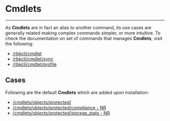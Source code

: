 
# Cmdlets
---
As **Cmdlets** are in fact an alias to another command, its use cases are generally related making complex commands simpler, or more intuitive.
To check the documentation on set of commands that manages **Cmdlets**, visit the following:
 - [/rbkcli/cmdlet](rbkcli_cmdlet.md)
 - [/rbkcli/cmdlet/sync](rbkcli_cmdlet_sync.md)
 - [/rbkcli/cmdlet/profile](rbkcli_cmdlet_profile.md)

## Cases
Following are the default **Cmdlets** which are added upon installation:
 - [/cmdlets/objects/protected/](cmdlets_objects_protected.md)
 - [/cmdlets/objects/protected/compliance - NR](not_ready.md)
 - [/cmdlets/objects/protected/storage_stats - NR](not_ready.md)
